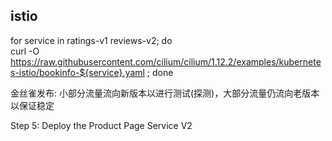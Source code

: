 ## istio


for service in ratings-v1 reviews-v2; do \
      curl -O https://raw.githubusercontent.com/cilium/cilium/1.12.2/examples/kubernetes-istio/bookinfo-${service}.yaml ; done


金丝雀发布: 小部分流量流向新版本以进行测试(探测)，大部分流量仍流向老版本以保证稳定

Step 5: Deploy the Product Page Service V2